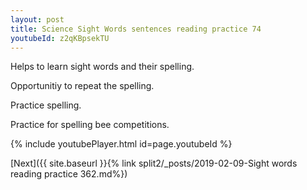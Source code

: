 ```yaml
---
layout: post
title: Science Sight Words sentences reading practice 74
youtubeId: z2qKBpsekTU
---
```

 
 
Helps to learn sight words and their spelling.

Opportunitiy to repeat the spelling. 

Practice spelling. 
 
Practice for spelling bee competitions. 
 
{% include youtubePlayer.html id=page.youtubeId %}
 
 

[Next]({{ site.baseurl }}{% link  split2/_posts/2019-02-09-Sight words reading practice 362.md%})
 
